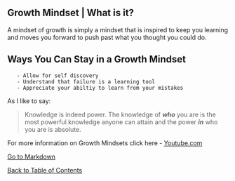 ## Growth Mindset | What is it? 

A mindset of growth is simply a mindset that is inspired to keep you learning and moves you forward to push past what you thought you could do.

## **Ways You Can Stay in a Growth Mindset**
       - Allow for self discovery
       - Understand that failure is a learning tool
       - Appreciate your abiltiy to learn from your mistakes

As I like to say:
> Knowledge is indeed power.
> The knowledge of **_who_** you are is the most powerful knowledge anyone can attain and the power **_in_** who you are is absolute.

For more information on Growth Mindsets click here -
 [Youtube.com](https://www.youtube.com/watch?v=hiiEeMN7vbQ)
 

[Go to Markdown](/markdown.md)

[Back to Table of Contents](/README.md)